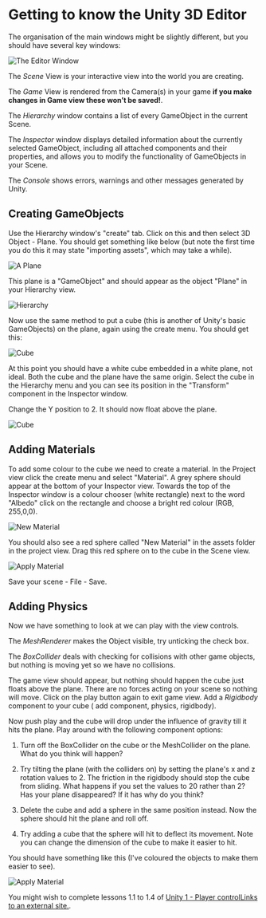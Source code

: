 # Getting to know the Unity 3D Editor

The organisation of the main windows might be slightly different, but you should have several key windows:

![The Editor Window](./images/unityOverviewImage1.png)

The _Scene_ View is your interactive view into the world you are creating.

The _Game_ View is rendered from the Camera(s) in your game **if you make changes in Game view these won’t be saved!**.

The _Hierarchy_ window contains a list of every GameObject in the current Scene.

The _Inspector_ window displays detailed information about the currently selected GameObject, including all attached components and their properties, and allows you to modify the functionality of GameObjects in your Scene.

The _Console_ shows errors, warnings and other messages generated by Unity.

## Creating GameObjects

Use the Hierarchy window's "create" tab. Click on this and then select 3D Object - Plane. You should get something like below (but note the first time you do this it may state "importing assets", which may take a while).

![A Plane](./images/unityOverviewimage4.png)

This plane is a "GameObject" and should appear as the object "Plane" in your Hierarchy view.

![Hierarchy](./images/unityOverviewimage5.png)

Now use the same method to put a cube (this is another of Unity's basic GameObjects) on the plane, again using the create menu. You should get this:

![Cube](./images/unityOverviewimage6.png)

At this point you should have a white cube embedded in a white plane, not ideal. Both the cube and the plane have the same origin. Select the cube in the Hierarchy menu and you can see its position in the "Transform" component in the Inspector window.

Change the Y position to 2. It should now float above the plane.

![Cube](./images/unityOverviewimage7.png)

## Adding Materials

To add some colour to the cube we need to create a material. In the Project view click the create menu and select "Material". A grey sphere should appear at the bottom of your Inspector view. Towards the top of the Inspector window is a colour chooser (white rectangle) next to the word "Albedo" click on the rectangle and choose a bright red colour (RGB, 255,0,0).

![New Material](./images/unityOverviewimage8.png)

You should also see a red sphere called "New Material" in the assets folder in the project view. Drag this red sphere on to the cube in the Scene view.

![Apply Material](./images/unityOverviewimage9.png)

Save your scene - File - Save.

## Adding Physics

Now we have something to look at we can play with the view controls.

The _MeshRenderer_ makes the Object visible, try unticking the check box.

The _BoxCollider_ deals with checking for collisions with other game objects, but nothing is moving yet so we have no collisions.

The game view should appear, but nothing should happen the cube just floats above the plane. There are no forces acting on your scene so nothing will move. Click on the play button again to exit game view. Add a _Rigidbody_ component to your cube ( add component, physics, rigidbody).

Now push play and the cube will drop under the influence of gravity till it hits the plane. Play around with the following component options:

1. Turn off the BoxCollider on the cube or the MeshCollider on the plane. What do you think will happen?

2. Try tilting the plane (with the colliders on) by setting the plane's  x and z rotation values to 2. The friction in the rigidbody should stop the cube from sliding. What happens if you set the values to 20 rather than 2? Has your plane disappeared? If it has why do you think?

3. Delete the cube and add a sphere in the same position instead. Now the sphere should hit the plane and roll off.

4. Try adding a cube that the sphere will hit to deflect its movement. Note you can change the dimension of the cube to make it easier to hit.

You should have something like this (I've coloured the objects to make them easier to see).

![Apply Material](./images/unityOverviewimage10.png)

You might wish to complete lessons 1.1 to 1.4 of [Unity 1 - Player controlLinks to an external site.](https://learn.unity.com/project/unit-1-driving-simulation?missionId=5f71fe63edbc2a00200e9de0&pathwayId=5f7e17e1edbc2a5ec21a20af&contentId=5f7229b2edbc2a001f834db7).